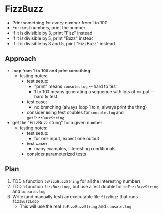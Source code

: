 # FizzBuzz

- Print something for every number from 1 to 100
- For most numbers, print the number
- If it is divisible by 3, print "Fizz" instead
- If it is divisible by 5, print "Buzz" instead
- If it is divisible by 3 and 5, print "FizzBuzz" instead

## Approach

- loop from 1 to 100 and print something
    - testing notes:
        - test setup:
            - "print" means `console.log` -- hard to test
            - 1 to 100 means generating a sequence with lots of output -- hard to test
        - test cases:
            - no branching (always loop 1 to n; always print the thing)
        - consider using test doubles for `console.log` and `getFizzBuzzString`
- get the "FizzBuzz string" for a given number
    - testing notes:
        - test setup:
            - for one input, expect one output
        - test cases:
            - many examples, interesting conditionals
        - consider parameterized tests

## Plan

1. TDD a function `toFizzBuzzString` for all the interesting numbers
2. TDD a function `fizzBuzzLoop`, but use a test double for `toFizzBuzzString` and
   `console.log`
3. Write (and manually test) an executable file `fizzBuzz` that runs `fizzBuzzLoop`
    - This will use the real `toFizzBuzzString` and `console.log`
